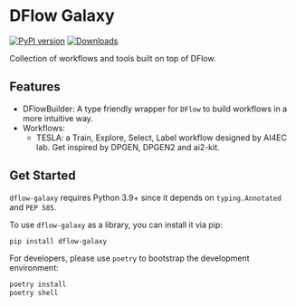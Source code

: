 # DFlow Galaxy

[![PyPI version](https://badge.fury.io/py/dflow-galaxy.svg)](https://badge.fury.io/py/dflow-galaxy)
[![Downloads](https://pepy.tech/badge/dflow-galaxy)](https://pepy.tech/project/dflow-galaxy)

Collection of workflows and tools built on top of DFlow.

## Features
* DFlowBuilder: A type friendly wrapper for `DFlow` to build workflows in a more intuitive way.
* Workflows:
  * TESLA: a Train, Explore, Select, Label workflow designed by AI4EC lab. Get inspired by DPGEN, DPGEN2 and ai2-kit.

## Get Started
`dflow-galaxy` requires Python 3.9+ since it depends on `typing.Annotated` and `PEP 585`.

To use `dflow-galaxy` as a library, you can install it via pip:

```bash
pip install dflow-galaxy
```

For developers, please use `poetry` to bootstrap the development environment:

```bash
poetry install
poetry shell
```
